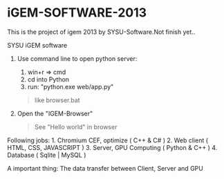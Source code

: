 iGEM-SOFTWARE-2013
==================
This is the project of igem 2013 by SYSU-Software.Not finish yet..

SYSU iGEM software

1. Use command line to open python server:
	1) win+r => cmd
	2) cd into Python
	3) run: "python.exe web/app.py"
			
	> like browser.bat
		
2. Open the "IGEM-Browser"
	> See "Hello world" in browser

Following jobs:
	1. Chromium CEF, optimize ( C++ & C# )
	2. Web client ( HTML, CSS, JAVASCRIPT )
	3. Server, GPU Computing ( Python & C++ )
	4. Database ( Sqlite | MySQL )
	
A important thing:
	The data transfer between Client, Server and GPU